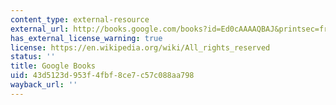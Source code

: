 ```yaml
---
content_type: external-resource
external_url: http://books.google.com/books?id=Ed0cAAAAQBAJ&printsec=frontcover
has_external_license_warning: true
license: https://en.wikipedia.org/wiki/All_rights_reserved
status: ''
title: Google Books
uid: 43d5123d-953f-4fbf-8ce7-c57c088aa798
wayback_url: ''
---
```

